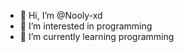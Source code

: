 - 👋 Hi, I’m @Nooly-xd
- 👀 I’m interested in programming
- 🌱 I’m currently learning programming

<!---
Nooly-xd/Nooly-xd is a ✨ special ✨ repository because its `README.md` (this file) appears on your GitHub profile.
You can click the Preview link to take a look at your changes.
---
